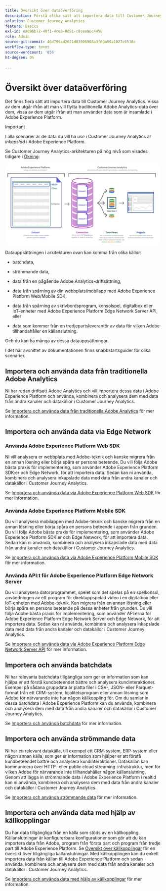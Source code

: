```yaml
---
title: Översikt över dataöverföring
description: Förstå olika sätt att importera data till Customer Journey Analytics
solution: Customer Journey Analytics
feature: Basics
exl-id: ead96b72-40f1-4ce9-8d91-c8ceea6c4458
role: Admin
source-git-commit: 46d799ad2621d83906908a3f60a59a1027c6518c
workflow-type: tm+mt
source-wordcount: '856'
ht-degree: 0%

---
```


# Översikt över dataöverföring

Det finns flera sätt att importera data till Customer Journey Analytics. Vissa av dem utgår ifrån att man vill flytta traditionella Adobe Analytics-data över dem, vissa av dem utgår ifrån att man använder data som är insamlade i Adobe Experience Platform.

>[!IMPORTANT]
>
>I alla scenarier är de data du vill ha _use_ i Customer Journey Analytics är _inkapslad_ i Adobe Experience Platform.


Se Customer Journey Analytics-arkitekturen på hög nivå som visades tidigare i [Ökning](https://experienceleague.adobe.com/docs/analytics-platform/using/cja-overview/cja-overview.html):

![Customer Journey Analytics-arkitekturen som beskrivs i detta avsnitt](./assets/cja-architecture.png)

Datauppsättningen i arkitekturen ovan kan komma från olika källor:

- batchdata,

- strömmande data,

- data från en pågående Adobe Analytics-driftsättning,

- data från spårning av din webbplats/mobilapp med Adobe Experience Platform Web/Mobile SDK,

- data från spårning av skrivbordsprogram, konsolspel, digitalbox eller IoT-enheter med Adobe Experience Platform Edge Network Server API, eller

- data som kommer från en tredjepartsleverantör av data för vilken Adobe tillhandahåller en källanslutning.

Och du kan ha många av dessa datauppsättningar.

I det här avsnittet av dokumentationen finns snabbstartsguider för olika scenarier.

## Importera och använda data från traditionella Adobe Analytics

Ni har redan driftsatt Adobe Analytics och vill importera dessa data i Adobe Experience Platform och använda, kombinera och analysera dem med data från andra kanaler och datakällor i Customer Journey Analytics.

Se [Importera och använda data från traditionella Adobe Analytics](./analytics.md) för mer information.


## Importera och använda data via Edge Network

### Använda Adobe Experience Platform Web SDK

Ni vill analysera er webbplats med Adobe-teknik och kanske migrera från en annan lösning eller börja spåra er persons beteende. Du vill följa Adobe bästa praxis för implementering, som använder Adobe Experience Platform SDK:er och Edge Network, för att importera data. Sedan kan ni använda, kombinera och analysera inkapslade data med data från andra kanaler och datakällor i Customer Journey Analytics.

Se [Importera och använda data via Adobe Experience Platform Web SDK](./aepwebsdk.md) för mer information.

### Använda Adobe Experience Platform Mobile SDK

Du vill analysera mobilappen med Adobe-teknik och kanske migrera från en annan lösning eller börja spåra en persons beteende i appen från grunden. Du vill följa Adobe bästa praxis för implementering, som använder Adobe Experience Platform SDK:er och Edge Network, för att importera data. Sedan kan ni använda, kombinera och analysera inkapslade data med data från andra kanaler och datakällor i Customer Journey Analytics.

Se [Importera och använda data via Adobe Experience Platform Mobile SDK](./aepmobilesdk.md) för mer information.

### Använda API:t för Adobe Experience Platform Edge Network Server

Du vill analysera datorprogrammet, spelet som det spelas på en spelkonsol, användningen av ett program för direktuppspelad video i en digitalbox eller IoT-enheten med Adobe-teknik. Kan migrera från en annan lösning eller börja spåra en persons beteende på dessa enheter från grunden. Du vill följa Adobe bästa praxis för implementering, som använder API:erna för Adobe Experience Platform Edge Network Server och Edge Network, för att importera data. Sedan kan ni använda, kombinera och analysera inkapslade data med data från andra kanaler och datakällor i Customer Journey Analytics.

Se [Importera och använda data via Adobe Experience Platform Edge Network Server API](./serverapi.md) för mer information.

## Importera och använda batchdata

Ni har relevanta batchdata tillgängliga som ger er information som kan hjälpa er att förstå kundbeteendet bättre och analysera kundinteraktioner. Exempel på sådana gruppdata är platta filer i CSV-, JSON- eller Parquet-format från ett CRM-system, lojalitetsprogram eller annan lösning som Adobe för närvarande inte har någon källkoppling för. Om du samlar in dessa batchdata i Adobe Experience Platform kan du använda, kombinera och analysera dem med data från andra kanaler och datakällor i Customer Journey Analytics.

Se [Importera och använda batchdata](./batch.md) för mer information.

## Importera och använda strömmande data

Ni har en relevant datakälla, till exempel ett CRM-system, ERP-system eller någon annan källa, som ger er information som hjälper er att förstå kundbeteendet bättre och analysera kundinteraktioner. Datakällan kan kommunicera över HTTP- eller public cloud streaming-infrastruktur, men för vilken Adobe för närvarande inte tillhandahåller någon källanslutning. Genom att lägga in strömmande data i Adobe Experience Platform i realtid kan ni använda, kombinera och analysera dem med data från andra kanaler och datakällor i Customer Journey Analytics.

Se [Importera och använda strömmande data](./streaming.md) för mer information.

## Importera och använda data med hjälp av källkopplingar

Du har data tillgängliga från en källa som stöds av en källkoppling. Källanslutningar är konfigurerbara konfigurationer som gör att du kan importera data från Adobe, program från första part och program från tredje part till Adobe Experience Platform. Se [Översikt över källkopplingar](https://experienceleague.adobe.com/docs/experience-platform/sources/home.html) för en översikt över tillgängliga källanslutningar. Med källkopplingen kan du enkelt importera data från källan till Adobe Experience Platform och sedan använda, kombinera och analysera dem med data från andra kanaler och datakällor i Customer Journey Analytics.

Se [Importera och använda data med hjälp av källkopplingar](./sources.md) för mer information.
